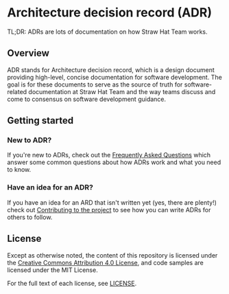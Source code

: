 # Architecture decision record (ADR)

TL;DR: ADRs are lots of documentation on how Straw Hat Team works.

## Overview

ADR stands for Architecture decision record, which is a design document
providing high-level, concise documentation for software development. The goal
is for these documents to serve as the source of truth for software-related
documentation at Straw Hat Team and the way teams discuss and come to consensus
on software development guidance.

## Getting started

### New to ADR?

If you're new to ADRs, check out the [Frequently Asked Questions](./faq.md)
which answer some common questions about how ADRs work and what you need to
know.

### Have an idea for an ADR?

If you have an idea for an ARD that isn't written yet (yes, there are plenty!)
check out [Contributing to the project](./contributing.md) to see how you can
write ADRs for others to follow.

## License

Except as otherwise noted, the content of this repository is licensed under the
[Creative Commons Attribution 4.0 License](https://creativecommons.org/licenses/by/4.0/),
and code samples are licensed under the MIT License.

For the full text of each license, see [LICENSE](./LICENSE).
